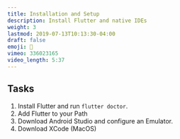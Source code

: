 ```yaml
---
title: Installation and Setup
description: Install Flutter and native IDEs
weight: 3
lastmod: 2019-07-13T10:13:30-04:00
draft: false
emoji: 👶
vimeo: 336023165
video_length: 5:37
---
```


## Tasks

1. Install Flutter and run `flutter doctor`.
1. Add Flutter to your Path
1. Download Android Studio and configure an Emulator.
1. Download XCode (MacOS)

